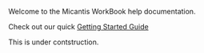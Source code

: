 Welcome to the Micantis WorkBook help documentation.

Check out our quick [Getting Started Guide](gettingstarted.md)

This is under contstruction. 